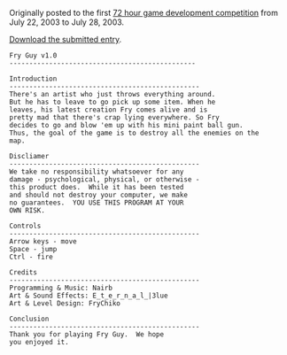 Originally posted to the first [72 hour game development competition](https://github.com/featherless/72hourgdc)
from July 22, 2003 to July 28, 2003.

[Download the submitted entry](archive/submission.zip).

    Fry Guy v1.0
    -----------------------------------------------

    Introduction
    ------------------------------------------------
    There's an artist who just throws everything around. 
    But he has to leave to go pick up some item. When he 
    leaves, his latest creation Fry comes alive and is 
    pretty mad that there's crap lying everywhere. So Fry 
    decides to go and blow 'em up with his mini paint ball gun.
    Thus, the goal of the game is to destroy all the enemies on the
    map.
      
    Discliamer
    ------------------------------------------------
    We take no responsibility whatsoever for any
    damage - psychological, physical, or otherwise -
    this product does.  While it has been tested
    and should not destroy your computer, we make
    no guarantees.  YOU USE THIS PROGRAM AT YOUR
    OWN RISK.

    Controls
    ------------------------------------------------
    Arrow keys - move
    Space - jump
    Ctrl - fire

    Credits
    ------------------------------------------------
    Programming & Music: Nairb
    Art & Sound Effects: E_t_e_r_n_a_l_|3lue
    Art & Level Design: FryChiko

    Conclusion
    ------------------------------------------------
    Thank you for playing Fry Guy.  We hope
    you enjoyed it.